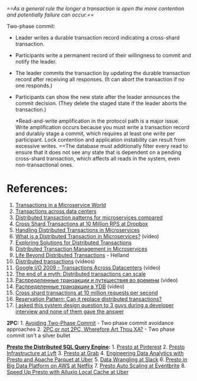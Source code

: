 
*==As a general rule the longer a transaction is open the more contention and potentially failure can occur.==*

Two-phase commit:
- Leader writes a durable transaction record indicating a cross-shard transaction.
- Participants write a permanent record of their willingness to commit and notify the leader.
- The leader commits the transaction by updating the durable transaction record after receiving all responses. (It can abort the transaction if no one responds.)
- Participants can show the new state after the leader announces the commit decision. (They delete the staged state if the leader aborts the transaction.)

    *Read-and-write amplification in the protocol path is a major issue. Write amplification occurs because you must write a transaction record and durably stage a commit, which requires at least one write per participant. Lock contention and application instability can result from excessive writes. ==The database must additionally filter every read to ensure that it does not see any state that is dependent on a pending cross-shard transaction, which affects all reads in the system, even non-transactional ones.

# References:

1. [Transactions in a Microservice World](https://wso2.com/whitepapers/transactions-in-a-microservice-world/)
2. [Transactions across data centers](http://snarfed.org/transactions_across_datacenters_io.html)
3. [Distributed transaction patterns for microservices compared](https://developers.redhat.com/articles/2021/09/21/distributed-transaction-patterns-microservices-compared#)
4. [Cross Shard Transactions at 10 Million RPS at Dropbox](https://blogs.dropbox.com/tech/2018/11/cross-shard-transactions-at-10-million-requests-per-second/)
5. [Handling Distributed Transactions in Microservices](https://blog.bitsrc.io/distributed-transactions-in-microservices-d07aba281f90)
6. [What is a Distributed Transaction in Microservices?](https://www.youtube.com/watch?v=H6F4BorD49g&list=PLQnljOFTspQXjD0HOzN7P2tgzu7scWpl2&index=32) (video)
7. [Exploring Solutions for Distributed Transactions](https://medium.com/thedevproject/exploring-solutions-for-distributed-transactions-1-15853eebc114)
8. [Distributed Transaction Management in Microservices](https://medium.com/javarevisited/distributed-transaction-management-in-microservices-part-1-bb7dc1fbee9f)
9. [Life Beyond Distributed Transactions](https://docs.microsoft.com/en-us/archive/blogs/pathelland/link-to-quotlife-beyond-distributed-transactions-an-apostates-opinion) - Helland
10. [Distributed transactions](https://www.youtube.com/playlist?list=PLkQkbY7JNJuBz758qIPSppFZm77aP6LYJ) (videos)
11. [Google I/O 2009 - Transactions Across Datacenters](https://www.youtube.com/watch?v=srOgpXECblk) (video)
12. [The end of a myth: Distributed transactions can scale](https://muratbuffalo.blogspot.com/2023/04/the-end-of-myth-distributed.html?m=1)
13. [Распределенные транзакции и путешествия во времени](https://www.youtube.com/watch?v=DFLEkWi-vRc) (video)
14. [Распределенные транзакции в YDB](https://www.youtube.com/watch?v=8AR1u5OZIm8) (video)
15. [Cross shard transactions at 10 million requests per second](https://dropbox.tech/infrastructure/cross-shard-transactions-at-10-million-requests-per-second?utm_source=substack&utm_medium=email)
16. [Reservation Pattern: Can it replace distributed transactions?](https://blog.devgenius.io/reservation-pattern-can-it-replace-distributed-transactions-de2481240e20)
17. [I asked this system design question to 3 guys during a developer interview and none of them gave the answer](https://iorilan.medium.com/i-asked-this-system-design-question-to-3-guys-during-a-developer-interview-and-none-of-them-gave-9c23abe45687)

**2PC:**
	1. [Avoiding Two-Phase Commit](https://web.archive.org/web/20180821165044/http://www.addsimplicity.com/adding_simplicity_an_engi/2006/12/avoiding_two_ph.html) - Two phase commit avoidance approaches
	2. [2PC or not 2PC, Wherefore Art Thou XA?](https://web.archive.org/web/20180821164931/http://www.addsimplicity.com/adding_simplicity_an_engi/2006/12/2pc_or_not_2pc_.html) - Two phase commit isn't a silver bullet

**[Presto the Distributed SQL Query Engine](!https://research.fb.com/wp-content/uploads/2019/03/Presto-SQL-on-Everything.pdf?):**
	1. [Presto at Pinterest](https://medium.com/@Pinterest_Engineering/presto-at-pinterest-a8bda7515e52)
	2. [Presto Infrastructure at Lyft](https://eng.lyft.com/presto-infrastructure-at-lyft-b10adb9db01)
	3. [Presto at Grab](https://engineering.grab.com/scaling-like-a-boss-with-presto)
	4. [Engineering Data Analytics with Presto and Apache Parquet at Uber](https://eng.uber.com/presto/)
	5. [Data Wrangling at Slack](https://slack.engineering/data-wrangling-at-slack-f2e0ff633b69)
	6. [Presto in Big Data Platform on AWS at Netflix](https://medium.com/netflix-techblog/using-presto-in-our-big-data-platform-on-aws-938035909fd4)
	7. [Presto Auto Scaling at Eventbrite](https://www.eventbrite.com/engineering/big-data-workloads-presto-auto-scaling/)
	8. [Speed Up Presto with Alluxio Local Cache at Uber](https://www.uber.com/en-MY/blog/speed-up-presto-with-alluxio-local-cache/)
